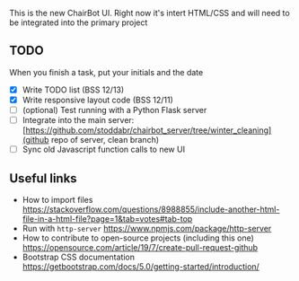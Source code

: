 This is the new ChairBot UI. Right now it's intert HTML/CSS and will need to be integrated into the primary project

## TODO
When you finish a task, put your initials and the date

- [X] Write TODO list (BSS 12/13)
- [X] Write responsive layout code (BSS 12/11)
- [ ] (optional) Test running with a Python Flask server 
- [ ] Integrate into the main server: [https://github.com/stoddabr/chairbot_server/tree/winter_cleaning](github repo of server, clean branch)
- [ ] Sync old Javascript function calls to new UI

## Useful links
* How to import files https://stackoverflow.com/questions/8988855/include-another-html-file-in-a-html-file?page=1&tab=votes#tab-top
* Run with `http-server` https://www.npmjs.com/package/http-server 
* How to contribute to open-source projects (including this one) https://opensource.com/article/19/7/create-pull-request-github 
* Bootstrap CSS documentation https://getbootstrap.com/docs/5.0/getting-started/introduction/

